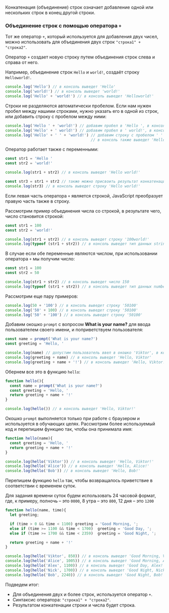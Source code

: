 Конкатенация (объединение) строк означает добавление одной или нескольких строк в конец другой строки.

### Объединение строк с помощью оператора `+`

Тот же оператор `+`, который используется для добавления двух чисел, можно использовать для объединения двух строк `"строка1" + "строка2"`.

Оператор `+` создает новую строку путем объединения строк слева и справа от него.

Например, объединение строк `Hello` и `world!`, создаёт строку `Helloworld!`.

```javascript
console.log('Hello') // в консоль выведет 'Hello'
console.log('world!') // в консоль выведет 'world!'
console.log('Hello' + 'world!') // в консоль выведет 'Helloworld!'
```

Строки не разделяются автоматически пробелом. Если нам нужен пробел между нашими строками, нужно указать его в одной из строк, или добавить строку с пробелом между ними:

```javascript
console.log('Hello ' + 'world!') // добавим пробел в 'Hello ', в консоль выведет 'Hello world!'
console.log('Hello' + ' world!') // добавим пробел в ' world!', в консоль выведет 'Hello world!'
console.log('Hello' + ' ' + 'world!') // добавим строку с пробелом ' ' между словами,
                                      // в консоль также выведет 'Hello world!'
```

Оператор работает также с переменными:

```javascript
const str1 = 'Hello '
const str2 = 'world!'

console.log(str1 + str2) // в консоль выведет 'Hello world!'

const str3 = str1 + str2 // также можно присвоить результат конкатенации в переменную
console.log(str3) // в консоль выведет строку 'Hello world!'
```

Если левая часть оператора `+` является строкой, JavaScript преобразует правую часть также в строку.

Рассмотрим пример объединения числа со строкой, в результате чего, число становится строкой:

```javascript
const str1 = 100
const str2 = 'world!'

console.log(str1 + str2) // в консоль выведет строку '100world!'
console.log(typeof (str1 + str2)) // в консоль выведет тип данных string
```

В случае если обе переменные являются числом, при использовании оператора `+` мы получим число:

```javascript
const str1 = 100
const str2 = 50

console.log(str1 + str2) // в консоль выведет число 150
console.log(typeof (str1 + str2)) // в консоль выведет тип данных number
```

Рассмотрим еще пару примеров:

```javascript
console.log(50 + '100') // в консоль выведет строку '50100'
console.log('50' + 100) // в консоль выведет строку '50100'
console.log('50' + '100') // в консоль выведет строку '50100'
```

Добавим окошко `prompt` с вопросом **What is your name?** для ввода пользователем своего имени, и поприветствуем пользователя:

```javascript
const name = prompt('What is your name?')
const greeting = 'Hello, '

console.log(name) // допустим пользователь ввел в окошко 'Viktor', в консоль выведет 'Viktor'
console.log(greeting + name) // в консоль выведет 'Hello, Viktor'
console.log(greeting + name + '!') // в консоль выведет 'Hello, Viktor!'
```

Обернем все это в функцию `hello`:

```javascript
function hello(){
  const name = prompt('What is your name?')
  const greeting = 'Hello, '
  return greeting + name + '!'
}

console.log(hello()) // в консоль выведет 'Hello, Viktor!'
```

Окошко `prompt` выполняется только при работе с браузером и используется в обучающих целях. Рассмотрим более используемый код и перепишем функцию так, чтобы она принимала имя:

```javascript
function hello(name){
  const greeting = 'Hello, '
  return greeting + name + '!'
}

console.log(hello('Viktor')) // в консоль выведет 'Hello, Viktor!'
console.log(hello('Alice')) // в консоль выведет 'Hello, Alice!'
console.log(hello('Bob')) // в консоль выведет 'Hello, Bob!'
```

Перепишем функцию `hello` так, чтобы возвращалось приветствие в соответствии с временем суток.

Для задания времени суток будем использовать 24 часовой формат, где, к примеру, полночь – это `0000`, 8 утра – это `800`, 12 дня – это `1200`

```javascript
function hello(name, time){
  let greeting;

  if (time > 0 && time < 1100) greeting = 'Good Morning, ';
  else if (time >= 1100 && time < 1700)  greeting = 'Good Day, ';
  else if (time >= 1700 && time < 2359)  greeting = 'Good Night, ';

  return greeting + name + '!' 
}

console.log(hello('Viktor', 850)) // в консоль выведет 'Good Morning, Viktor!'
console.log(hello('Alice', 1005)) // в консоль выведет 'Good Morning, Alice!'
console.log(hello('Alex', 1100)) // в консоль выведет 'Good Day, Alex!'
console.log(hello('Nick', 1700)) // в консоль выведет 'Good Night, Nick!'
console.log(hello('Bob', 2240)) // в консоль выведет 'Good Night, Bob!'
```

Подведем итог:

* Для объединения двух и более строк, используется оператор `+`.
* Синтаксис оператора: `"строка1" + "строка2"`.
* Результатом конкатенации строки и числа будет строка.
